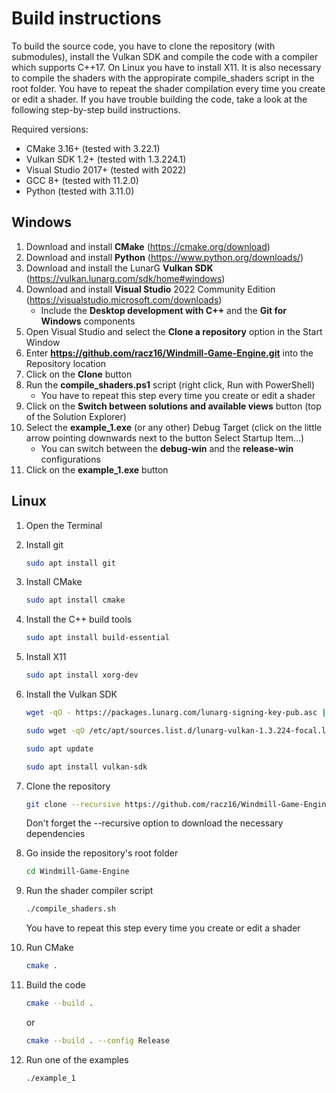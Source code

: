# Build instructions

To build the source code, you have to clone the repository (with submodules), install the Vulkan SDK and compile the code with a compiler which supports C++17. On Linux you have to install X11. It is also necessary to compile the shaders with the appropirate compile_shaders script in the root folder. You have to repeat the shader compilation every time you create or edit a shader. If you have trouble building the code, take a look at the following step-by-step build instructions.

Required versions:

- CMake 3.16+ (tested with 3.22.1)
- Vulkan SDK 1.2+ (tested with 1.3.224.1)
- Visual Studio 2017+ (tested with 2022)
- GCC 8+ (tested with 11.2.0)
- Python (tested with 3.11.0)

## Windows

1. Download and install __CMake__ (<https://cmake.org/download>)
2. Download and install __Python__ (<https://www.python.org/downloads/>)
3. Download and install the LunarG __Vulkan SDK__ (<https://vulkan.lunarg.com/sdk/home#windows>)
4. Download and install __Visual Studio__ 2022 Community Edition (<https://visualstudio.microsoft.com/downloads>)
   - Include the __Desktop development with C++__ and the __Git for Windows__ components
5. Open Visual Studio and select the __Clone a repository__ option in the Start Window
6. Enter __<https://github.com/racz16/Windmill-Game-Engine.git>__ into the Repository location
7. Click on the __Clone__ button
8. Run the __compile_shaders.ps1__ script (right click, Run with PowerShell)
   - You have to repeat this step every time you create or edit a shader
9. Click on the __Switch between solutions and available views__ button (top of the Solution Explorer)
10. Select the __example_1.exe__ (or any other) Debug Target (click on the little arrow pointing downwards next to the button Select Startup Item...)
    - You can switch between the __debug-win__ and the __release-win__ configurations
11. Click on the __example_1.exe__ button

## Linux

1. Open the Terminal
2. Install git

    ```bash
    sudo apt install git
    ```

3. Install CMake

    ```bash
    sudo apt install cmake
    ```

4. Install the C++ build tools

    ```bash
    sudo apt install build-essential
    ```

5. Install X11

    ```bash
    sudo apt install xorg-dev
    ```

6. Install the Vulkan SDK

    ```bash
    wget -qO - https://packages.lunarg.com/lunarg-signing-key-pub.asc | sudo apt-key add -
    ```

    ```bash
    sudo wget -qO /etc/apt/sources.list.d/lunarg-vulkan-1.3.224-focal.list https://packages.lunarg.com/vulkan/1.3.224/lunarg-vulkan-1.3.224-focal.list
    ```

    ```bash
    sudo apt update
    ```

    ```bash
    sudo apt install vulkan-sdk
    ```

7. Clone the repository

    ```bash
    git clone --recursive https://github.com/racz16/Windmill-Game-Engine.git
    ```

    Don't forget the --recursive option to download the necessary dependencies

8. Go inside the repository's root folder

    ```bash
    cd Windmill-Game-Engine
    ```

9. Run the shader compiler script

    ```bash
    ./compile_shaders.sh
    ```

    You have to repeat this step every time you create or edit a shader

10. Run CMake

    ```bash
    cmake .
    ```

11. Build the code

    ```bash
    cmake --build .
    ```

    or

    ```bash
    cmake --build . --config Release
    ```

12. Run one of the examples

    ```bash
    ./example_1
    ```
